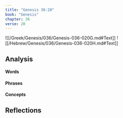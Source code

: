 ```yaml
---
title: "Genesis 36:20"
book: "Genesis"
chapter: 36
verse: 20
---
```

![[/Greek/Genesis/036/Genesis-036-020G.md#Text]]
![[/Hebrew/Genesis/036/Genesis-036-020H.md#Text]]

## Analysis

#### Words

#### Phrases

#### Concepts

## Reflections

